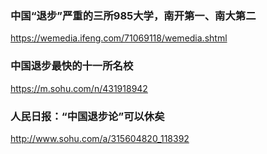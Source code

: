 ### 中国“退步”严重的三所985大学，南开第一、南大第二
https://wemedia.ifeng.com/71069118/wemedia.shtml
### 中国退步最快的十一所名校
https://m.sohu.com/n/431918942
### 人民日报：“中国退步论”可以休矣
http://www.sohu.com/a/315604820_118392